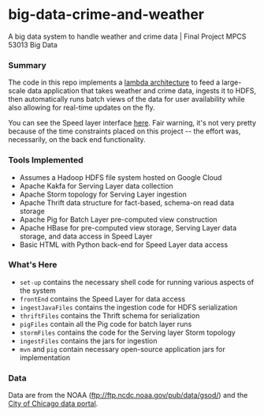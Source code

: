 # big-data-crime-and-weather
A big data system to handle weather and crime data | Final Project MPCS 53013 Big Data

### Summary
The code in this repo implements a [lambda architecture](https://en.wikipedia.org/wiki/Lambda_architecture) to feed a large-scale data application that takes weather and crime data, ingests it to HDFS, then automatically runs batch views of the data for user availability while also allowing for real-time updates on the fly.

You can see the Speed layer interface [here](http://104.197.248.161/agolab-crime-reports.html). Fair warning, it's not very pretty because of the time constraints placed on this project -- the effort was, necessarily, on the back end functionality.

### Tools Implemented

- Assumes a Hadoop HDFS file system hosted on Google Cloud
- Apache Kakfa for Serving Layer data collection
- Apache Storm topology for Serving Layer ingestion
- Apache Thrift data structure for fact-based, schema-on read data storage
- Apache Pig for Batch Layer pre-computed view construction
- Apache HBase for pre-computed view storage, Serving Layer data storage, and data access in Speed Layer
- Basic HTML with Python back-end for Speed Layer data access

### What's Here

- `set-up` contains the necessary shell code for running various aspects of the system
- `frontEnd` contains the Speed Layer for data access
- `ingestJavaFiles` contains the ingestion code for HDFS serialization
- `thriftFiles` contains the Thrift schema for serialization
- `pigFiles` contain all the Pig code for batch layer runs
- `stormFiles` contains the code for the Serving layer Storm topology
- `ingestFiles` contains the jars for ingestion
- `mvn` and `pig` contain necessary open-source application jars for implementation

### Data

Data are from the NOAA (ftp://ftp.ncdc.noaa.gov/pub/data/gsod/) and the [City of Chicago data portal](https://data.cityofchicago.org/?browseSearch=crime).
